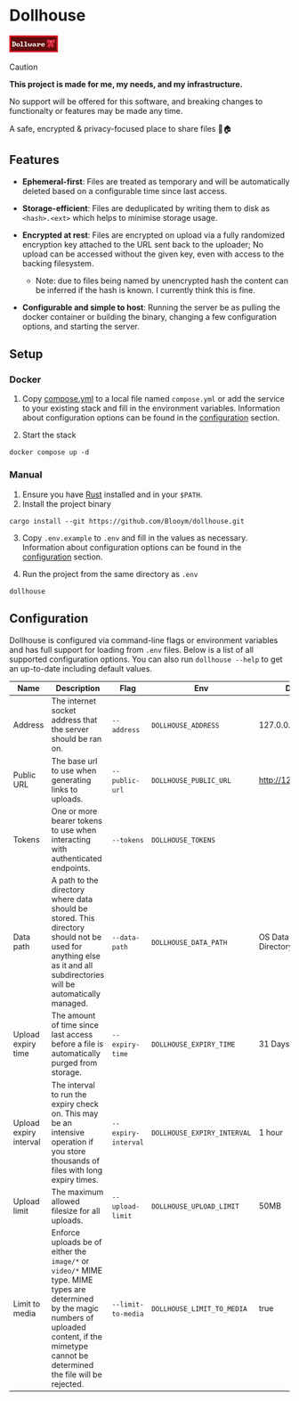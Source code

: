# Dollhouse

![Dollware Badge](.assets/88x31.png)

> [!CAUTION]  
> **This project is made for me, my needs, and my infrastructure.**
>
> No support will be offered for this software, and breaking changes to functionalty or features may be made any time.

A safe, encrypted & privacy-focused place to share files 🎀🏠

## Features

- **Ephemeral-first**: Files are treated as temporary and will be automatically deleted based on a configurable time since last access.

- **Storage-efficient**: Files are deduplicated by writing them to disk as `<hash>.<ext>` which helps to minimise storage usage.

- **Encrypted at rest**: Files are encrypted on upload via a fully randomized encryption key attached to the URL sent back to the uploader; No upload can be accessed without the given key, even with access to the backing filesystem. 
  * Note: due to files being named by unencrypted hash the content can be inferred if the hash is known. I currently think this is fine. 

- **Configurable and simple to host**: Running the server be as pulling the docker container or building the binary, changing a few configuration options, and starting the server.

## Setup

### Docker

1. Copy [compose.yml](./compose.yml) to a local file named `compose.yml` or add the
   service to your existing stack and fill in the environment variables.
   Information about configuration options can be found in the
   [configuration](#configuration) section.

2. Start the stack

```
docker compose up -d
```

### Manual

1. Ensure you have [Rust](https://www.rust-lang.org/tools/install) installed and
   in your `$PATH`.
2. Install the project binary

```
cargo install --git https://github.com/Blooym/dollhouse.git
```

3. Copy `.env.example` to `.env` and fill in the values as necessary.
   Information about configuration options can be found in the
   [configuration](#configuration) section.

4. Run the project from the same directory as `.env`

```
dollhouse
```

## Configuration

Dollhouse is configured via command-line flags or environment variables and has full support for loading from `.env` files. Below is a list of all supported configuration options. You can also run `dollhouse --help` to get an up-to-date including default values.

| Name                   | Description                                                                                                                                                                                            | Flag                | Env                         | Default                     |
| ---------------------- | ------------------------------------------------------------------------------------------------------------------------------------------------------------------------------------------------------ | ------------------- | --------------------------- | --------------------------- |
| Address                | The internet socket address that the server should be ran on.                                                                                                                                          | `--address`         | `DOLLHOUSE_ADDRESS`         | 127.0.0.1:8731              |
| Public URL             | The base url to use when generating links to uploads.                                                                                                                                                  | `--public-url`      | `DOLLHOUSE_PUBLIC_URL`      | http://127.0.0.1:8731       |
| Tokens                 | One or more bearer tokens to use when interacting with authenticated endpoints.                                                                                                                        | `--tokens`          | `DOLLHOUSE_TOKENS`          |                             |
| Data path              | A path to the directory where data should be stored. This directory should not be used for anything else as it and all subdirectories will be automatically managed.                                   | `--data-path`       | `DOLLHOUSE_DATA_PATH`       | OS Data Directory/dollhouse |
| Upload expiry time     | The amount of time since last access before a file is automatically purged from storage.                                                                                                               | `--expiry-time`     | `DOLLHOUSE_EXPIRY_TIME`     | 31 Days                     |
| Upload expiry interval | The interval to run the expiry check on. This may be an intensive operation if you store thousands of files with long expiry times.                                                                    | `--expiry-interval` | `DOLLHOUSE_EXPIRY_INTERVAL` | 1 hour                      |
| Upload limit           | The maximum allowed filesize for all uploads.                                                                                                                                                          | `--upload-limit`    | `DOLLHOUSE_UPLOAD_LIMIT`    | 50MB                        |
| Limit to media         | Enforce uploads be of either the `image/*` or `video/*` MIME type. MIME types are determined by the magic numbers of uploaded content, if the mimetype cannot be determined the file will be rejected. | `--limit-to-media`  | `DOLLHOUSE_LIMIT_TO_MEDIA`  | true                        |
